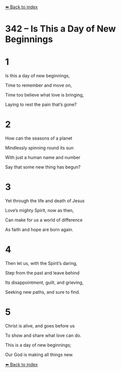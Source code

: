 [⬅️ Back to index](../README.md)

# 342 – Is This a Day of New Beginnings





# 1

Is this a day of new beginnings,

Time to remember and move on,

Time too believe what love is bringing,

Laying to rest the pain that’s gone?



# 2

How can the seasons of a planet

Mindlessly spinning round its sun

With just a human name and number

Say that some new thing has begun?



# 3

Yet through the life and death of Jesus

Love’s mighty Spirit, now as then,

Can make for us a world of difference

As faith and hope are born again.



# 4

Then let us, with the Spirit’s daring,

Step from the past and leave behind

Its disappointment, guilt, and grieving,

Seeking new paths, and sure to find.



# 5

Christ is alive, and goes before us

To show and share what love can do.

This is a day of new beginnings;

Our God is making all things new.

[⬅️ Back to index](../README.md)
